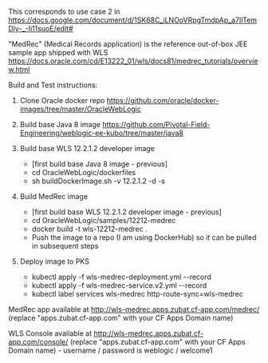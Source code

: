 This corresponds to use case 2 in https://docs.google.com/document/d/1SK68C_iLNOoVRpgTmdpAp_a7llTemDly-_-Ii11suoE/edit#

"MedRec" (Medical Records application) is the reference out-of-box JEE sample app shipped with WLS https://docs.oracle.com/cd/E13222_01/wls/docs81/medrec_tutorials/overview.html

Build and Test instructions:

1. Clone Oracle docker repo https://github.com/oracle/docker-images/tree/master/OracleWebLogic

2. Build base Java 8 image https://github.com/Pivotal-Field-Engineering/weblogic-ee-kubo/tree/master/java8

3. Build base WLS 12.2.1.2 developer image
    - [first build base Java 8 image - previous]
    - cd  OracleWebLogic/dockerfiles
    - sh buildDockerImage.sh -v 12.2.1.2 -d -s

4. Build MedRec image
    - [first build base WLS 12.2.1.2 developer image - previous]
    - cd OracleWebLogic/samples/12212-medrec
    - docker build -t wls-12212-medrec .
    - Push the image to a repo (I am using DockerHub) so it can be pulled in subsequent steps
    
5. Deploy image to PKS
    - kubectl apply -f wls-medrec-deployment.yml --record
    - kubectl apply -f wls-medrec-service.v2.yml --record
    - kubectl label services wls-medrec http-route-sync=wls-medrec

MedRec app available at http://wls-medrec.apps.zubat.cf-app.com/medrec/
(replace "apps.zubat.cf-app.com" with your CF Apps Domain name)

WLS Console available at http://wls-medrec.apps.zubat.cf-app.com/console/
(replace "apps.zubat.cf-app.com" with your CF Apps Domain name)
    - username / password is weblogic / welcome1
